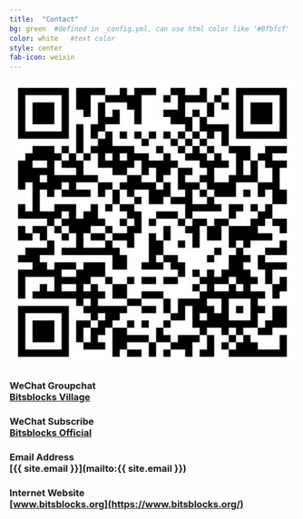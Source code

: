 ```yaml
---
title:  "Contact"
bg: green  #defined in _config.yml, can use html color like '#0fbfcf'
color: white   #text color
style: center
fab-icon: weixin
---
```

![Bits and Blocks Weixin Weixin QR Code](img/weixinqr-1.png)
### WeChat Groupchat<br />[Bitsblocks Village](weixin://dl/chat?{wxid_58vgh8mah3g322})
### WeChat Subscribe<br />[Bitsblocks Official](weixin://dl/chat?{wxid_58vgh8mah3g322})
### Email Address<br />[{{ site.email }}](mailto:{{ site.email }})
### Internet Website<br />[www.bitsblocks.org](https://www.bitsblocks.org/)
[//]: # (<a href='weixin://dl/chat?{wxid_58vgh8mah3g322}'><img style='padding-bottom: 2em' width='256' src='img/weixinqr-1.png' alt='Bits and Blocks Weixin village QR code' /></a>)
